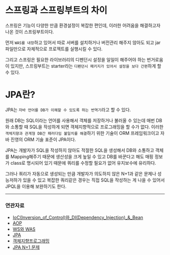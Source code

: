 # 스프링과 스프링부트의 차이

스프링은 기능이 다양한 만큼 환경설정이 복잡한 편인데, 이러한 어려움을 해결하고자 나온 것이 스프링부트이다.

먼저 `WAS를 내장`하고 있어서 따로 서버를 설치하거나 버전관리 해주지 않아도 되고 jar 파일만으로 자체적으로 프로젝트를 실행시킬 수 있다.

그리고 스프링은 필요한 라이브러리의 디펜던시 설정을 일일이 해주어야 하는 번거로움이 있지만, 스프링부트는 starter라는 `디펜던시 패키지가 있어서 설정을 보다 간편`하게 할 수 있다.

# JPA란?

JPA는 `자바 언어를 DB가 이해할 수 있도록 하는 번역기`라고 할 수 있다.

원래 DB는 SQL이라는 언어를 사용해서 객체를 저장하거나 불러올 수 있는데 매번 DB와 소통할 때 SQL을 작성하게 되면 객체지향적으로 프로그래밍을 할 수가 없다.
이러한 `객체지향과 관계형 DB간 패러다임 불일치를 해결`하기 위한 기술이 ORM 프레임워크이고 자바 진영의 ORM 기술 표준이 JPA이다.

JPA는 개발자가 SQL을 작성하지 않아도 적절한 SQL을 생성해서 DB와 소통하고 객체를 Mapping해주기 때문에 생산성을 크게 높일 수 있고 DB를 바꾼다고 해도 매핑 정보가 class로 명시되어 있기 때문에 쿼리를 수정할 필요가 없어 유지보수에 유리하다.

그러나 쿼리가 자동으로 생성되는 만큼 개발자가 의도하지 않은 N+1과 같은 문제나 성능저하가 있을 수 있고 복잡한 쿼리같은 경우는 직접 SQL을 작성하는 게 나을 수 있어서 JPQL을 이용해 보완하기도 한다.

---
### 연관자료
- [IoC(Inversion_of_Control)와_DI(Dependency_Injection)_&_Bean](/Studying/CS/IoC(Inversion_of_Control)와_DI(Dependency_Injection)_&_Bean.md)
- [AOP](링크예정)
- [WS와 WAS](링크예정)
- [JPA](/Studying/CS/JPA.md)
- [객체지향프로그래밍](/Studying/CS/객체지향프로그래밍.md)
- [JPA N+1 문제](링크예정)